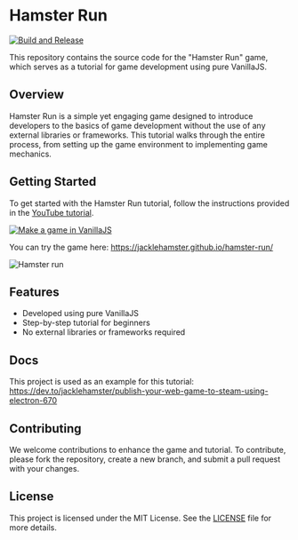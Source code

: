# Hamster Run

[![Build and Release](https://github.com/jacklehamster/hamster-run/actions/workflows/build.yml/badge.svg)](https://github.com/jacklehamster/hamster-run/actions/workflows/build.yml)

This repository contains the source code for the "Hamster Run" game, which serves as a tutorial for game development using pure VanillaJS.

## Overview

Hamster Run is a simple yet engaging game designed to introduce developers to the basics of game development without the use of any external libraries or frameworks. This tutorial walks through the entire process, from setting up the game environment to implementing game mechanics.

## Getting Started

To get started with the Hamster Run tutorial, follow the instructions provided in the [YouTube tutorial](https://www.youtube.com/watch?v=9D4dWqsFacg).

[![Make a game in VanillaJS](https://img.youtube.com/vi/9D4dWqsFacg/maxresdefault.jpg)](https://www.youtube.com/watch?v=9D4dWqsFacg)

You can try the game here: https://jacklehamster.github.io/hamster-run/

![Hamster run](hamster-run.gif)

## Features

- Developed using pure VanillaJS
- Step-by-step tutorial for beginners
- No external libraries or frameworks required

## Docs

This project is used as an example for this tutorial:
https://dev.to/jacklehamster/publish-your-web-game-to-steam-using-electron-670

## Contributing

We welcome contributions to enhance the game and tutorial. To contribute, please fork the repository, create a new branch, and submit a pull request with your changes.

## License

This project is licensed under the MIT License. See the [LICENSE](LICENSE) file for more details.
